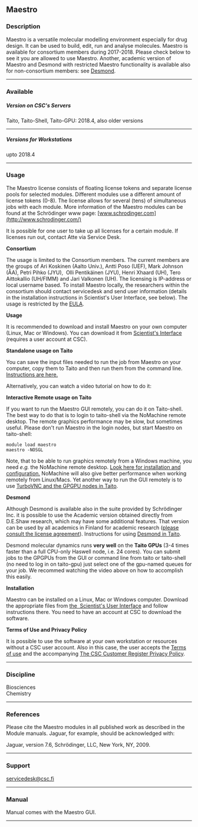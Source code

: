 ## Maestro

### Description

Maestro is a versatile molecular modelling environment especially for drug design. It can be used to build, edit, run and analyse molecules. Maestro is available for consortium members during 2017-2018. Please check below to see it you are allowed to use Maestro. Another, academic version of Maestro and Desmond with restricted Maestro functionality is available also for non-consortium members: see [Desmond](https://research.csc.fi/-/desmond).

* * *

### Available

##### Version on CSC's Servers

Taito, Taito-Shell, Taito-GPU: 2018.4, also older versions

* * *

##### Versions for Workstations

upto 2018.4

* * *

### Usage

The Maestro license consists of floating license tokens and separate license pools for selected modules. Different modules use a different amount of license tokens (0-8). The license allows for several (tens) of simultaneous jobs with each module. More information of the Maestro modules can be found at the Schrödinger www page: [www.schrodinger.com](http://www.schrodinger.com/)

It is possible for one user to take up all licenses for a certain module. If  licenses run out, contact Atte via Service Desk.

**Consortium**

The usage is limited to the Consortium members. The current members are the groups of Ari Koskinen (Aalto Univ.), Antti Poso (UEF), Mark Johnson (ÅA), Petri Pihko (JYU),  Olli Pentikäinen (JYU), Henri Xhaard (UH), Tero Aittokallio (UH/FIMM) and Jari Valkonen (UH). The licensing is IP-address or local username based. To install Maestro locally, the researchers within the consortium should contact servicedesk and send user information (details in the installation instructions in Scientist's User Interface, see below). The usage is restricted by the [EULA](http://www.schrodinger.com/salesagreements/20/7/).

**Usage**

It is recommended to download and install Maestro on your own computer (Linux, Mac or Windows). You can download it from [Scientist's Interface](https://sui.csc.fi) (requires a user account at CSC).

**Standalone usage on Taito**

You can save the input files needed to run the job from Maestro on your computer, copy them to Taito and then run them from the command line. [Instructions are here.](/-/maestro-standalone-jobs-on-taito "Submitting Maestro jobs from the commandline")

Alternatively, you can watch a video tutorial on how to do it:  

**Interactive Remote usage on Taito**

If you want to run the Maestro GUI remotely, you can do it on Taito-shell. The best way to do that is to login to taito-shell via the NoMachine remote desktop. The remote graphics performance may be slow, but sometimes useful. Please don't run Maestro in the login nodes, but start Maestro on taito-shell:

    module load maestro
    maestro -NOSGL

Note, that to be able to run graphics remotely from a Windows machine, you need _e.g._ the NoMachine remote desktop. [Look here for installation and configuration.](/csc-guide-connecting-the-servers-of-csc#1.3.3 "Link title") NoMachine will also give better performance when working remotely from Linux/Macs. Yet another way to run the GUI remotely is to use [TurboVNC and the GPGPU nodes in Taito](https://research.csc.fi/taito-gpu-graphics).

**Desmond**

Although Desmond is available also in the suite provided by Schrödinger Inc. it is possible to use the Academic version obtained directly from D.E.Shaw research, which may have some additional features. That version can be used by all academics in Finland for academic research ([please consult the license agreement](http://www.deshawresearch.com/downloads/download_desmond.cgi/Desmond_2_License.txt)). Instructions for using [Desmond in Taito](/software-details?p_p_id=101&p_p_lifecycle=0&p_p_state=maximized&p_p_col_id=column-2&p_p_col_count=1&_101_struts_action=%2Fasset_publisher%2Fview_content&_101_assetEntryId=113505&_101_type=content&_101_urlTitle=running-desmond-jobs-in-taito&redirect=%2F-%2Fmaestro "Running Desmond jobs in Taito").

Desmond molecular dynamics runs **very well** on the **Taito GPUs** (3-4 times faster than a full CPU-only Haswell node, i.e. 24 cores). You can submit jobs to the GPGPUs from the GUI or command line from taito or taito-shell (no need to log in on taito-gpu) just select one of the gpu-named queues for your job. We recommed watching the video above on how to accomplish this easily.

**Installation**

Maestro can be installed on a Linux, Mac or Windows computer. Download the appropriate files from [the  Scientist's User Interface](https://sui.csc.fi) and follow instructions there. You need to have an account at CSC to download the software.

**Terms of Use and Privacy Policy**

It is possible to use the software at your own workstation or resources without a CSC user account. Also in this case, the user accepts the [Terms of use](https://research.csc.fi/general-terms-of-use) and the accompanying [The CSC Customer Register Privacy Policy](https://www.csc.fi/customer-register-privacy-policy).

* * *

### Discipline

Biosciences  
Chemistry  

* * *

### References

Please cite the Maestro modules in all published work as described in the Module manuals. Jaguar, for example, should be acknowledged with:

Jaguar, version 7.6, Schrödinger, LLC, New York, NY, 2009.

* * *

### Support

servicedesk@csc.fi

* * *

### Manual

Manual comes with the Maestro GUI.

* * *